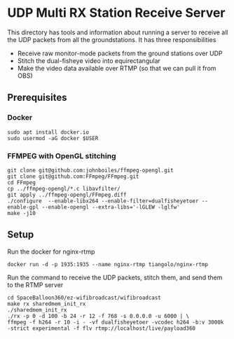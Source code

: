 # UDP Multi RX Station Receive Server

This directory has tools and information about running a server to receive all the UDP packets from all the groundstations. It has three responsibilities

* Receive raw monitor-mode packets from the ground stations over UDP
* Stitch the dual-fisheye video into equirectangular
* Make the video data available over RTMP (so that we can pull it from OBS)

## Prerequisites

### Docker

	sudo apt install docker.io
	sudo usermod -aG docker $USER

### FFMPEG with OpenGL stitching

    git clone git@github.com:johnboiles/ffmpeg-opengl.git
    git clone git@github.com:FFmpeg/FFmpeg.git
    cd FFmpeg
    cp ../ffmpeg-opengl/*.c libavfilter/
	git apply ../ffmpeg-opengl/FFmpeg.diff
    ./configure  --enable-libx264 --enable-filter=dualfisheyetoer --enable-gpl --enable-opengl --extra-libs='-lGLEW -lglfw'
    make -j10

## Setup

Run the docker for nginx-rtmp

    docker run -d -p 1935:1935 --name nginx-rtmp tiangolo/nginx-rtmp

Run the command to receive the UDP packets, stitch them, and send them to the RTMP server

	cd SpaceBalloon360/ez-wifibroadcast/wifibroadcast
	make rx sharedmem_init_rx
	./sharedmem_init_rx
	./rx -p 0 -d 100 -b 24 -r 12 -f 768 -s 0.0.0.0 -u 6000 | \
	ffmpeg -f h264 -r 10 -i - -vf dualfisheyetoer -vcodec h264 -b:v 3000k -strict experimental -f flv rtmp://localhost/live/payload360
